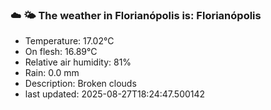 ### ☁️ 🌤️  The weather in Florianópolis is: Florianópolis

- Temperature: 17.02°C
- On flesh: 16.89°C
- Relative air humidity: 81%
- Rain: 0.0 mm
- Description: Broken clouds
- last updated: 2025-08-27T18:24:47.500142
